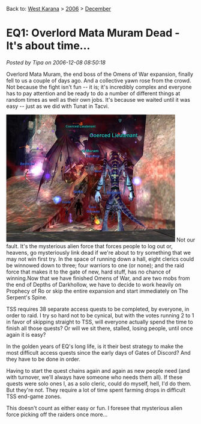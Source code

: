 Back to: [West Karana](/posts/westkarana.md) > [2006](/posts/2006/westkarana.md) > [December](./westkarana.md)
# EQ1: Overlord Mata Muram Dead - It's about time...

*Posted by Tipa on 2006-12-08 08:50:18*

Overlord Mata Muram, the end boss of the Omens of War expansion, finally fell to us a couple of days ago. And a collective yawn rose from the crowd. Not because the fight isn't fun -- it is; it's incredibly complex and everyone has to pay attention and be ready to do a number of different things at random times as well as their own jobs. It's because we waited until it was easy -- just as we did with Tunat in Tacvi.


![omm.jpg](../../../uploads/2006/12/omm.jpg)
Not our fault. It's the mysterious alien force that forces people to log out or, heavens, go mysteriously link dead if we're about to try something that we may not win first try. In the space of running down a hall, eight clerics could be winnowed down to three; four warriors to one (or none); and the raid force that makes it to the gate of new, hard stuff, has no chance of winning.Now that we have finished Omens of War, and are two mobs from the end of Depths of Darkhollow, we have to decide to work heavily on Prophecy of Ro or skip the entire expansion and start immediately on The Serpent's Spine.

TSS requires 38 separate access quests to be completed, by everyone, in order to raid. I try so hard not to be cynical, but with the votes running 2 to 1 in favor of skipping straight to TSS, will everyone actually spend the time to finish all those quests? Or will we sit there, stalled, losing people, until once again it is easy?

In the golden years of EQ's long life, is it their best strategy to make the most difficult access quests since the early days of Gates of Discord? And they have to be done in order.

Having to start the quest chains again and again as new people need (and with turnover, we'll always have someone who needs them all). If these quests were solo ones I, as a solo cleric, could do myself, hell, I'd do them. But they're not. They require a lot of time spent farming drops in difficult TSS end-game zones.

This doesn't count as either easy or fun. I foresee that mysterious alien force picking off the raiders once more...
